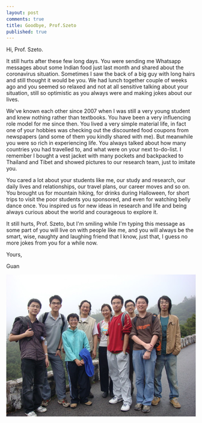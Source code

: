 ```yaml
---
layout: post
comments: true
title: Goodbye, Prof.Szeto
published: true
---
```



Hi, Prof. Szeto.


It still hurts after these few long days. You were sending me Whatsapp messages about some Indian food just last month and shared about the coronavirus situation. Sometimes I saw the back of a big guy with long hairs and still thought it would be you. We had lunch together couple of weeks ago and you seemed so relaxed and not at all sensitive talking about your situation, still so optimistic as you always were and making jokes about our lives. 


We've known each other since 2007 when I was still a very young student and knew nothing rather than textbooks. You have been a very influencing role model for me since then. You lived a very simple material life, in fact one of your hobbies was checking out the discounted food coupons from newspapers (and some of them you kindly shared with me). But meanwhile you were so rich in experiencing life. You always talked about how many countries you had travelled to, and what were on your next to-do-list. I remember I bought a vest jacket with many pockets and backpacked to Thailand and Tibet and showed pictures to our research team, just to imitate you. 


You cared a lot about your students like me, our study and research, our daily lives and relationships, our travel plans, our career moves and so on. You brought us for mountain hiking, for drinks during Halloween, for short trips to visit the poor students you sponsored, and even for watching belly dance once. You inspired us for new ideas in research and life and being always curious about the world and courageous to explore it. 


It still hurts, Prof. Szeto, but I'm smiling while I'm typing this message as some part of you will live on with people like me, and you will always be the smart, wise, naughty and laughing friend that I know, just that, I guess no more jokes from you for a while now. 


Yours,

Guan

![](/images/202003/7.jpg)
